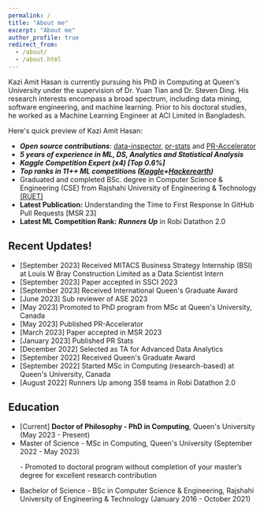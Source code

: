 ```yaml
---
permalink: /
title: "About me"
excerpt: "About me"
author_profile: true
redirect_from:
  - /about/
  - /about.html
---
```


Kazi Amit Hasan is currently pursuing his PhD in Computing at Queen's University under the supervision of Dr. Yuan Tian and Dr. Steven Ding. His research interests encompass a broad spectrum, including data mining, software engineering, and machine learning. Prior to his doctoral studies, he worked as a Machine Learning Engineer at ACI Limited in Bangladesh.

Here's quick preview of Kazi Amit Hasan:

- **_Open source contributions_**: [data-inspector](https://pypi.org/project/data-inspector/), [pr-stats](https://pypi.org/project/pr-stats/) and [PR-Accelerator](https://github.com/RISElabQueens/PR-Accelerator)
- **_5 years of experience in ML, DS, Analytics and Statistical Analysis_**
- **_Kaggle Competition Expert (x4) [Top 0.6%]_**
- **_Top ranks in 11++ ML competitions ([Kaggle](https://www.kaggle.com/amithasanshuvo)+[Hackerearth](https://www.hackerearth.com/@kaziamit))_**
- Graduated and completed BSc. degree in Computer Science & Engineering (CSE) from Rajshahi University of Engineering & Technology [(RUET)](https://www.ruet.ac.bd/)
- **Latest Publication:** Understanding the Time to First Response In GitHub Pull Requests [MSR 23]
- **Latest ML Competition Rank:** **_Runners Up_** in Robi Datathon 2.0

## Recent Updates!

<ul>
          <li> [September 2023] Received MITACS Business Strategy Internship (BSI) at Louis W Bray Construction Limited as a Data Scientist Intern </li>
          <li> [September 2023] Paper accepted in SSCI 2023</li>
          <li> [September 2023] Received International Queen's Graduate Award</li>
          <li> [June 2023] Sub reviewer of ASE 2023</li>
          <li> [May 2023] Promoted to PhD program from MSc at Queen's University, Canada</li>
          <li> [May 2023] Published PR-Accelerator</li>
          <li> [March 2023] Paper accepted in MSR 2023</li>
          <li> [January 2023] Published PR Stats</li>
          <li> [December 2022] Selected as TA for Advanced Data Analytics</li>
          <li> [September 2022] Received Queen's Graduate Award</li>
          <li> [September 2022] Started MSc in Computing (research-based) at Queen's University, Canada</li>
          <li> [August 2022] Runners Up among 358 teams in Robi Datathon 2.0</li>
          <!-- <li> [June 2022] Selected as finalist (Top 6) among 358 teams in Robi Datathon 2.0</li> -->
          <!-- <li> [February 2022] Completed One year at ACI Limited as a Machine Learning Engineer.</li> -->
          <!-- <li> [January 2022] Got accepted in research based MSc program in Queen's University, Canada</li> -->

</ul>

<!-- ## Publications

<ul>
	<li><b> Understanding the Time to First Response In GitHub Pull Requests [MSR'23]</b>
			<br/>
			<b>Kazi Amit Hasan</b>, Marcos Macedo, Yuan Tian, Bram Adams, Steven Ding
			<br/>
			Mining Software Repositories 2023
			<br/>
	</li>
</ul> -->

<!-- ## Teaching

<ul>
	<li>
		Teaching Assistant, CISC 351: Advanced Data Analytics (Winter 2023)
	</li>
</ul> -->

## Education

<ul>
	<li> [Current] <b>Doctor of Philosophy - PhD in Computing</b>, Queen's University (May 2023 - Present)
  </li>
  <li> Master of Science - MSc in Computing, Queen's University (September 2022 - May 2023)
  <p>- Promoted to doctoral program without completion of your master’s degree for excellent research contribution</p>
  </li>
  <li>Bachelor of Science - BSc in Computer Science & Engineering, Rajshahi University of Engineering & Technology
 (January 2016 - October 2021)</li>
</ul>

